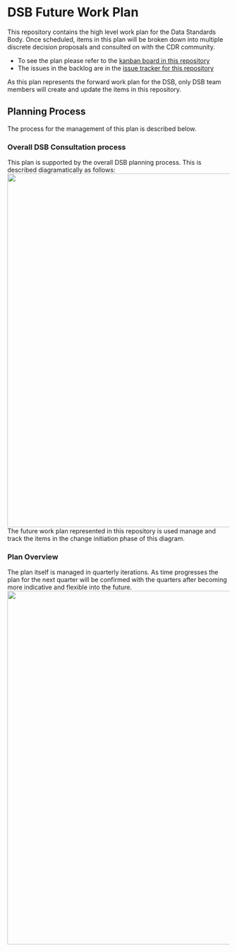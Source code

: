 # DSB Future Work Plan
This repository contains the high level work plan for the Data Standards Body.  Once scheduled, items in this plan will be broken down into multiple discrete decision proposals and consulted on with the CDR community.

* To see the plan please refer to the [kanban board in this repository](https://github.com/ConsumerDataStandardsAustralia/future-plan/projects/1)
* The issues in the backlog are in the [issue tracker for this repository](https://github.com/ConsumerDataStandardsAustralia/future-plan/issues)

As this plan represents the forward work plan for the DSB, only DSB team members will create and update the items in this repository.

## Planning Process
The process for the management of this plan is described below.

### Overall DSB Consultation process
This plan is supported by the overall DSB planning process.  This is described diagramatically as follows:
<br/><img src="https://consumerdatastandardsaustralia.github.io/future-plan/img/consultation-process.png" width="800px" /><br/>
The future work plan represented in this repository is used manage and track the items in the change initiation phase of this diagram.

### Plan Overview
The plan itself is managed in quarterly iterations.  As time progresses the plan for the next quarter will be confirmed with the quarters after becoming more indicative and flexible into the future.
<br/><img src="https://consumerdatastandardsaustralia.github.io/future-plan/img/planning-process.png" width="800px" /><br/>


